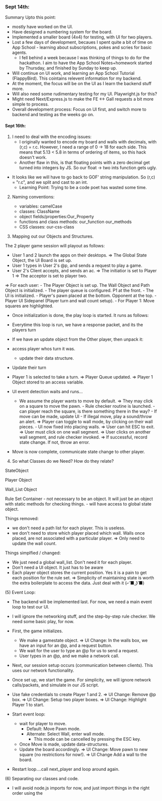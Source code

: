 
### Sept 14th:

Summary Upto this point:

- mostly have worked on the UI. 
- Have designed a numbering system for the board. 
- Implemented a smaller board (4x4) for testing, with UI for two players.
- Lost a few days of development, becaues I spent quite a bit of time on App School - learning about subscriptions, pokes and scries for basic agents.
    - I fell behind a week because I was thinking of things to do for the hackathon. I aim to have the App School Notes+homework started by Thursday, and finished by Sunday to keep up.
- Will continue on UI work, and learning an App School Tutorial (FlappyBird). This cointains relevent information for my backend.
- At the moment, the focus will be on the UI as I learn the backend stuff more.
- Will also need some rudimentary testing for my UI. Playwright.js for this?
- Might need Next/Express.js to make the FE <-> Gall requests a bit more simple to process.
- Overall development process: Focus on UI first, and switch more to backend and testing as the weeks go on.


#### Sept 16th:

1) I need to deal with the encoding issues:
    - I originally wanted to encode my board and walls with decimals, with (r,c) = r.c. However, I need a range of 0 -> 18 for each side. This means that 5.13 < 5.8 in terms of ordering of items, so this hack doesn't work.
    - Another flaw in this, is that floating points with a zero decimal get turned into integers by JS. So our float -> two ints function gets ugly.
- It looks like we will have to go back to GOF' string manipulation. So (r,c) = "r.c", and we split and cast to an int. 
    - Learning Point: Trying to be a code poet has wasted some time. 

2) Naming conventions:
    - variables: camelCase
    - classes: ClassName
    - object fields/properties:Our_Property
    - functions and class methods: our_function our_methods
    - CSS classes: our-css-class

3) Mapping out our Objects and Structures.

The 2 player game session will playout as follows:

- User 1 and 2 launch the apps on their desktops.
    => The Global State Object, the UI Board is set up.
- User 1 types in User 2's @p, and sends a request to play a game.
- User 2's Client accepts, and sends an ac.
    => The initiatior is set to Player 1
    => The acceptor is set to player two.

=> For each user:
    - The Player Object is set up. The Wall Object and Path Object is initialized.
    - The player queue is configured. P1 at the front.
    - The UI is initialized.
        - Player's pawn placed at the bottom. Opponent at the top.
        - Player UI Sidepanel (Player turn and wall count setup).
    - For Player 1: Move squares are highlighted.

- Once initialization is done, the play loop is started. It runs as follows:

- Everytime this loop is run, we have a response packet, and its the players turn


- If we have an update object from the Other player, then unpack it:
- access player whos turn it was.
    - update their data structure.

- Update their turn

- Player 1 is selected to take a turn.
    => Player Queue updated.
    => Player 1 Object stored to an access variable.

- UI event detection waits and runs...
    - We assume the player wants to move by default.
        => They may click on a square to move the pawn.
            - Rule checker routine is launched.
                - can player reach the square, is there something there in the way?
            - If move can be made, update UI
            - If illegal move, play a sound/throw an alert.
        => Player can toggle to wall mode, by clicking on their wall pieces.
            - UI now fixed into placing walls.
            => User can hit ESC to exit.
            => User must click on one wall segment.
            => User clicks on another wall segment, and rule checker invoked.
                => If successful, record state change. If not, throw an error.

- Move is now complete, communicate state change to other player.


4) So what Classes do we Need? How do they relate?

StateObject

Player Object

Wall_List Object

Rule Set Container
    - not necessary to be an object. It will just be an object with static methods for checking things.
    - will have access to global state object.

Things removed:
- we don't need a path list for each player. This is useless.
- we don't need to store which player placed which wall. Walls once placed, are not associated with a particular player.
    => Only need to update the wall count.

Things simplfied / changed:
- We just need a global wall_list. Don't need it for each player.
- Don't need a UI object. It just has to be aware
- Each player object stores the current position. Yes it is a pain to get each position for the rule set. 
    => Simplicity of maintaining state is worth the extra boilerplate to access the data. Just deal with it (⌐ ͡■ ͜ʖ ͡■)


(5)  Event Loop:

- The backend will be implemented last. For now, we need a main event loop to test our UI. 
- I will ignore the networking stuff, and the step-by-step rule checker. We need some basic play, for now.

- First, the game initializes. 
    - We make a gamestate object.
    => UI Change: In the walls box, we have an input for an @p, and a request button. 
    - We wait for the user to type an @p for us to send a request.
    - User types in an @p, and we make a network call.
- Next, our session setup occurs (communication between clients). This uses our network functionality.
- Once set up, we start the game. For simplicity, we will ignore network calls/packets, and simulate in our JS script.

- Use fake credentials to create Player 1 and 2.
    => UI Change: Remove @p box. 
    => UI Change: Setup two player boxes. 
    => UI Change:  Highlight Player 1 to start.

- Start event loop:
    - wait for player to move.
        - Default: Move Pawn mode.
        - Alternate: Select Wall, enter wall mode.
            - This mode can be cancelled by pressing the ESC key.
    - Once Move is made, update data-structures.
    - Update the board accordingly.
        => UI Change: Move pawn to new square (no restrictions for now!).
        => UI Change Add a wall to the board.

- Restart loop....call next_player and loop around again.


(6)  Separating our classes and code.

- I will avoid node.js imports for now, and just import things in the right order using the <script tag>. THe following separate files are needed:

- app.js:
    - holds our main event loop.
    - holds initilizer function.

- network.js:
    - makes all of our network requests, unpacks/packs them, talks to the backend thru ames, gall, etc...

- UIChange.js
    - just one big Class with static methods, that we call on to do UI Changes.

- RuleChecker.js
    - rule checking code goes here.

- Data Container.js: Contains all of our data structures we defined so far.


### September 21st:

- Time is ticking on. I have finished ASL3. Once ASL4 is complete, I will have all the tools to build my app.
- For today, I will focus on getting testing -threads running, and building a shell script to transfer files over to my desk.
- FlappyBird and other tutorials will be moved to another folder. My dev folder is getting messy!
- latest dev pill used to make a fake zod and nec. Backup folders made for quick recovery.
- backend folder stores a copy of our BE files, which are carted over to a ship's directory using the transport.sh script.
    - This is done, so if my zod crashes, I can easily recover it.
        - just pull the backup copy, and use transport.sh to recopy over the BE files.


### September 23rd:  Meeting with Sam:

- can I just drop by the hacker house whenever, or are there specific times. 
- what questions should I field to Sam v.s experts?
- next steps.
    - Our presented app must interface wiht Tlon's Landscape?
        - this is why react is necessary.
    - Flap method => can just use no frameworks, more raw JS and do it by hand.
    - I have to decide what I am doing (high road or low road). Got 9 days to get a large chunk of BE done.
        - ship of theseus => Use delta-> echo app, and build on that.
        - or the flap app.

- how do I test my app with real ships? Just install on Tlon's Grid?
- can I just poke an external ship via Dojo? I have only seen poke notation for apps.
- how do we test for a ship being on the network? Send scries to our Ames vane of our running ship, and it does it?


- I figured out the img in div problem with jQeury: you can't name IDs starting with numbers. Changed the cell names accordingly.


Designing the Interaction between two ships:

- assumptions: both players store a copy of the game on their ships. There is only one game. 
- Let our two ships be called P1 and P2. 

A Typical Interaction:

- P1 loads the %Quoridor Application.
- P1 types in an @p of another ship. 
    - The user interface grabs the ship name, and then sends it back to our back-end.
        -Q how do we send a request to the backend?
- P1 BE recieves the @p shipname for P2. [we assume P2 is running the App].
    - P1 must formulate a request to P2, to initiate a session.
- P1 must send a subscribe request to P2.
    -P1 sends additional data: It is player 1.
- P2 gets a subscription
        - P2 checks to see if there is a saved game. If so, it is deleted.
        - P2 responds with an %init ack for the request. If a game was deleted, this is indicated in our %init ack.
- P2 sends a subscription. Indicating that it is the 2nd player.
        - P1 checks to see if there is a saved game. If so, it is deleted.
        - P1 responds with an %init ack for the request. If a game was deleted, this is indicated in our %init ack.
- P1 sends an %init ack for the subscription.
    - P2 is now ready, and waiting for P1s move (?)
- On the FE P1 makes a move.
    - FE Javascript must update.
    - This is encoded by JS, and sent as a POKE to the BE.
        %marks: %move and %wall
- P1 BE recieves the %move poke with small amount of data.
    - P1 BE writes the move to our bowl, and saves the bowl to a file (just overwrite or append).
- P1 BE sends a poke with a %move to P2.
    - P2 unpacks the move, sees that it is P1 and what the move actually is.
    - P2 stores the move in the bowl, and writes it to clay.
- P2 sends a response to the FE, telling the user that it is now their turn. The move player 1 took is also sent along, and updated on their screen.
    - P2 FE updates P1s move. It indicates that P2 must make a move.
- P2 makes a move on screen.
    - again, P2 FE sends a poke to P2 Backend, with the move.
    - P2 BE recieves poke, adds move to bowl, writes to file.
    - P2 now sends a poke with move to P1.
    - P1 processes the move, and sends a poke to FE.
- The cycle continues.


What can be gleaned from this sample interaction, above? A MI (Minimum Implementation).
    - initiation needs to be setup. Can a dual subscription
    - don't need to worry about writing to clay. Lets just store a move set in each agents bowl.
    - structures in /sur:
        - %position:  [%position @cd @cd] [%position 4 2]
        - %wall [%wall [%position ..] [%position ..]]
    - pokes with marks:
        - positions and walls encoded with 
        [%move <player number> <new position>]
        [%wall <player number> <wall position>]
        %win - just a simple flag
        %terminate - ""

- How to start: Ship of theseus method on the %echo app. Start transforming it in the %Quoridor app that you wanted.


## Sept 24th

- just wasted 3 hours trying to get echo -> quorridor working.

- Q: If our current echo (from ASL4 works), why can't we just copy echo, and rename everything quoridor in all of the directories and files. In theory, it should work!
    - This allows me to generate infinite ready to go folders.

    => Result. We still get /mar/json/hoon build errors. The file looks fine.
    => Either the outside desk is fucked, or our zod is fucked.
    => The development zod is a strange looking beast.

- Now, I will try copying the echo files from the working zod, BACK to the outer echo folder. And then copying that and transforming it to a zod.

=> It still failed! I have noticed a front end error, however.

"index-3c4df9b2.js:41 gall: poke cast fail :quoridor [a=%json b=%quoridor-action]"

Something is weirdly formatted. We need to rebuild the app again...This time focusing on the UI, and doing a new npm rebuild

=> removing the shit code did nothing. What have I concluded:

- I need to build my code FROM SCRATCH, carefully. You cant just text substitute an intermediate folder from some other project.

- I made a quoridor-starter folder, and placed it for safekeeping in my zod_storage. I am NEVER going through that again.

- Now that I have a working project, it is time to work on some basics:
- A sur file with all our basic structures (walls, moves, termination / win signals)


#Sept 25th:

- Still working on a basic FE -> mar -> app pipeline, stuck on gall compilation.
- Found the %chess app github: https://github.com/thecommons-urbit/chess

- In the mean time, I need to design some structures for my app, and test them by hand.

- Basic Structures:
    - Position [r=@ud c=@ud]  : both numbers must be even.
    - Wall Position [position1 position2] :one number must be odd.

- Player Data:
    - Player Name  @p
    - Player Number  @ud
    - Number of Walls Left [@ud] : from 0 to 8
    - Current Position [position]

- Game State Data:
    - Player list: [player structures]: 1 to 4 allowed
    - 
    - structures in /sur
        - %position:  [%position @cd @cd] [%position 4 2]
        - %wall [%wall [%position ..] [%position ..]]
    - pokes with marks:
        - positions and walls encoded with 
        [%move <player number> <new position>]
        [%wall <player number> <wall position>]
        %win - just a simple flag
        %terminate - ""

- From the above, a basic /sur file was created. Now I need to test it.
- need to make a generator, that takes an input and can cast with our sur file.
- is this possible?

- I figured it out: =mygen -build-file /=/quoridor/=/gen/testsur2/hoon on dojo cmd line.

- Ford Imports:
/-  import from /sur
/+ import from /lib

- you just write urbitID names ~nodsup-halnux. You don't need to express them as a cord!

- From Jack:
    - for agents, marks are imported automatically.
    - the /- gets us our sur files.
    - the sig at the end makes a reversed unit. Not sure why this is necessary?


### September 26th:

- Focus for today:
    - Get the data pipeline basically fleshed out.  App.js -> Eyre -> Mark -> app.hoon and all the way back.
    - start integrating jQuery into our node.js.
    - App School
    - Need to basically get HW4 done.


- My modified echo app is too fucked up now. It has all sorts of bugs. Gotta pull echo out of zod_storage and start again.
- Really, there are three things I need to do to progress.
    - read though echo.app again. I don't think I fully grasped it. [X]
    - Restart your echo -> quoridor app. Just save your /sur file, and remove all the crap.

    - The flappy Bird app has an equally simple mark/sur structure. Read through it. 
        => This i will do after I get the data pipeline and front end working.
        => Flappy Bird gives us Pals integration, and horizonal communication. This is a **bonus at the end, not a goal now**.

- what does update.hoon do?

  ::frond: produce a $json formatted object (just a tagged structure) from a key value pair
  ::pairs: Given a list of keys and values, produce a larger object.
  ::scot just converts a type from one to another.
  ++  json
    =,  enjs:format  ::we go from native -> $json. Import namespace.
    ^-  ^json  ::what does ^json do??
    ?-    -.upd
     :: make a key value %o cell. first cell is pop, second is a ship name of string type.
     ::[%o p=[n=[p='pop' q=[%s p='~zod']] l=~ r=~]] -->  {pop: "~someship"}
      %pop   (frond 'pop' s+(scot %p target.upd))  
      :: make a KV %o cell, first cell init, second is a list of values. ++turn applies numb to our list.
      :: would not compile (?) ... -> {init: [1,2,3,4,5,6...]}
      %init  (frond 'init' a+(turn values.upd numb))
      %move  (frond 'move' )
      ::  again a cell, push at front, and then another cell with a target and value pair nested inside.
      :: [ %o p [   n [ p='push' q [ %o p [ n=[p='target' q=[%s p='~zod']] l=~ r=[n=[p='value' q=[%n p=~.5]] l={} r={}] ]]]
      :: --> {push: {target:"~zod", value=5}}
      %push  %+  frond  'push'
             %-  pairs
             :~  ['target' s+(scot %p target.upd)]
                 ['value' (numb value.upd)]
              ==
    ==
  --


[ %o p [   n [ p='push' q [ %o p [ n=[p='target' q=[%s p='~zod']] l=~ r=[n=[p='value' q=[%n p=~.5]] l={} r={}] ]]]
